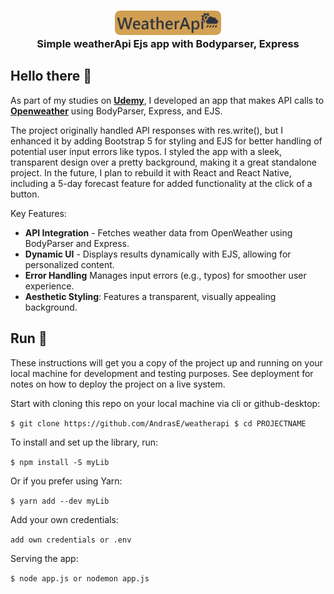 <h3 align="center">
  <a href="https://weatherapicall-f7a0d6ebd9f7.herokuapp.com" target="_blank" rel="noopener noreferrer">
  <img src="https://github.com/AndrasE/raw-readme/blob/main/weatherapi-readme-img.png?raw=true" width="170px">
  </a>
<br/>
  Simple weatherApi Ejs app with Bodyparser, Express
</h3>

## Hello there 👋

As part of my studies on **[Udemy](https://www.udemy.com/course/the-complete-web-development-bootcamp)**, I developed an app that makes API calls to **[Openweather](https://openweathermap.org/)** using BodyParser, Express, and EJS.

The project originally handled API responses with res.write(), but I enhanced it by adding Bootstrap 5 for styling and EJS for better handling of potential user input errors like typos. I styled the app with a sleek, transparent design over a pretty background, making it a great standalone project. In the future, I plan to rebuild it with React and React Native, including a 5-day forecast feature for added functionality at the click of a button.

Key Features:

- **API Integration** - Fetches weather data from OpenWeather using BodyParser and Express.
- **Dynamic UI** - Displays results dynamically with EJS, allowing for personalized content.
- **Error Handling** Manages input errors (e.g., typos) for smoother user experience.
- **Aesthetic Styling**: Features a transparent, visually appealing background.

## Run 🚀

These instructions will get you a copy of the project up and running on your local machine for development and testing purposes. See deployment for notes on how to deploy the project on a live system.

Start with cloning this repo on your local machine via cli or github-desktop:

`
$ git clone https://github.com/AndrasE/weatherapi
$ cd PROJECTNAME
`

To install and set up the library, run:

`
$ npm install -S myLib
`

Or if you prefer using Yarn:

`
$ yarn add --dev myLib
`

Add your own credentials:

`
add own credentials or .env
`

Serving the app:

`
$ node app.js or nodemon app.js
`
